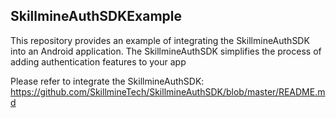 ## SkillmineAuthSDKExample
This repository provides an example of integrating the SkillmineAuthSDK into an Android application. The SkillmineAuthSDK simplifies the process of adding authentication features to your app

Please refer to integrate the SkillmineAuthSDK:
https://github.com/SkillmineTech/SkillmineAuthSDK/blob/master/README.md
